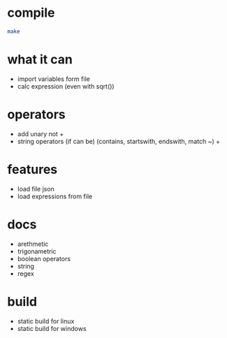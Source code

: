# compile

```bash
make
```

# what it can

-   import variables form file
-   calc expression (even with sqrt())

# operators

-   add unary not +
-   string operators (if can be) (contains, startswith, endswith, match ~) +

# features

-   load file json
-   load expressions from file

# docs

-   arethmetic
-   trigonametric
-   boolean operators
-   string
-   regex

# build

-   static build for linux
-   static build for windows
